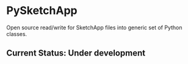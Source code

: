 # PySketchApp
Open source read/write for SketchApp files into generic set of Python classes.

## Current Status: Under development
